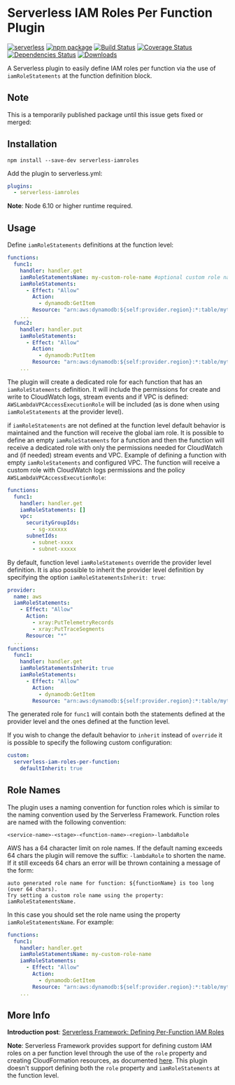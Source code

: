 # Serverless IAM Roles Per Function Plugin

[![serverless][sls-image]][sls-url] 
[![npm package][npm-image]][npm-url] 
[![Build Status][travis-image]][travis-url] 
[![Coverage Status][coveralls-image]][coveralls-url] 
[![Dependencies Status][david-image]][david-url]
[![Downloads][downloads-image]][npm-url] 

A Serverless plugin to easily define IAM roles per function via the use of `iamRoleStatements` at the function definition block. 

## Note
This is a temporarily published package until this issue gets fixed or merged: [](https://github.com/functionalone/serverless-iam-roles-per-function/issues/52)

## Installation
```
npm install --save-dev serverless-iamroles
```

Add the plugin to serverless.yml:

```yaml
plugins:
  - serverless-iamroles
```

**Note**: Node 6.10 or higher runtime required.

## Usage

Define `iamRoleStatements` definitions at the function level:

```yaml
functions:
  func1:
    handler: handler.get
    iamRoleStatementsName: my-custom-role-name #optional custom role name setting instead of the default generated one
    iamRoleStatements:
      - Effect: "Allow"        
        Action:
          - dynamodb:GetItem        
        Resource: "arn:aws:dynamodb:${self:provider.region}:*:table/mytable"
    ...
  func2:
    handler: handler.put    
    iamRoleStatements:
      - Effect: "Allow"        
        Action:
          - dynamodb:PutItem        
        Resource: "arn:aws:dynamodb:${self:provider.region}:*:table/mytable"
    ...
```

The plugin will create a dedicated role for each function that has an `iamRoleStatements` definition. It will include the permissions for create and write to CloudWatch logs, stream events and if VPC is defined: `AWSLambdaVPCAccessExecutionRole` will be included (as is done when using `iamRoleStatements` at the provider level).

if `iamRoleStatements` are not defined at the function level default behavior is maintained and the function will receive the global iam role. It is possible to define an empty `iamRoleStatements` for a function and then the function will receive a dedicated role with only the permissions needed for CloudWatch and (if needed) stream events and VPC. Example of defining a function with empty `iamRoleStatements` and configured VPC. The function will receive a custom role with CloudWatch logs permissions and the policy `AWSLambdaVPCAccessExecutionRole`:

```yaml
functions:
  func1:
    handler: handler.get    
    iamRoleStatements: []
    vpc:
      securityGroupIds:
        - sg-xxxxxx
      subnetIds:
        - subnet-xxxx
        - subnet-xxxxx
```

By default, function level `iamRoleStatements` override the provider level definition. It is also possible to inherit the provider level definition by specifying the option `iamRoleStatementsInherit: true`:

```yaml
provider:
  name: aws
  iamRoleStatements:
    - Effect: "Allow"
      Action:
        - xray:PutTelemetryRecords
        - xray:PutTraceSegments
      Resource: "*"
  ...
functions:
  func1:
    handler: handler.get
    iamRoleStatementsInherit: true
    iamRoleStatements:
      - Effect: "Allow"        
        Action:
          - dynamodb:GetItem        
        Resource: "arn:aws:dynamodb:${self:provider.region}:*:table/mytable"
```
The generated role for `func1` will contain both the statements defined at the provider level and the ones defined at the function level.

If you wish to change the default behavior to `inherit` instead of `override` it is possible to specify the following custom configuration:

```yaml
custom:
  serverless-iam-roles-per-function:
    defaultInherit: true
```
## Role Names
The plugin uses a naming convention for function roles which is similar to the naming convention used by the Serverless Framework. Function roles are named with the following convention:
```
<service-name>-<stage>-<function-name>-<region>-lambdaRole
```
AWS has a 64 character limit on role names. If the default naming exceeds 64 chars the plugin will remove the suffix: `-lambdaRole` to shorten the name. If it still exceeds 64 chars an error will be thrown containing a message of the form:
```
auto generated role name for function: ${functionName} is too long (over 64 chars).
Try setting a custom role name using the property: iamRoleStatementsName.
``` 
In this case you should set the role name using the property `iamRoleStatementsName`. For example:
```yaml
functions:
  func1:
    handler: handler.get
    iamRoleStatementsName: my-custom-role-name 
    iamRoleStatements:
      - Effect: "Allow"        
        Action:
          - dynamodb:GetItem        
        Resource: "arn:aws:dynamodb:${self:provider.region}:*:table/mytable"
    ...
```  

## More Info

**Introduction post**:
[Serverless Framework: Defining Per-Function IAM Roles](https://medium.com/@glicht/serverless-framework-defining-per-function-iam-roles-c678fa09f46d)


**Note**: Serverless Framework provides support for defining custom IAM roles on a per function level through the use of the `role` property and creating CloudFormation resources, as documented [here](https://serverless.com/framework/docs/providers/aws/guide/iam#custom-iam-roles). This plugin doesn't support defining both the `role` property and `iamRoleStatements` at the function level.

[npm-image]:https://img.shields.io/npm/v/serverless-iamroles.svg
[npm-url]:http://npmjs.org/package/serverless-iamroles
[sls-image]:http://public.serverless.com/badges/v3.svg
[sls-url]:http://www.serverless.com
[travis-image]:https://travis-ci.org/andersquist/serverless-iam-roles-per-function.svg?branch=main
[travis-url]:https://travis-ci.org/andersquist/serverless-iam-roles-per-function
[david-image]:https://david-dm.org/andersquist/serverless-iam-roles-per-function/status.svg
[david-url]:https://david-dm.org/andersquist/serverless-iam-roles-per-function
[coveralls-image]:https://coveralls.io/repos/github/andersquist/serverless-iam-roles-per-function/badge.svg?branch=main
[coveralls-url]:https://coveralls.io/github/andersquist/serverless-iam-roles-per-function?branch=main
[downloads-image]:https://img.shields.io/npm/dm/serverless-iamroles.svg

